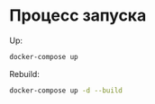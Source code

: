 # Процесс запуска

Up:

```bash
docker-compose up
```

Rebuild:

```bash
docker-compose up -d --build
```
